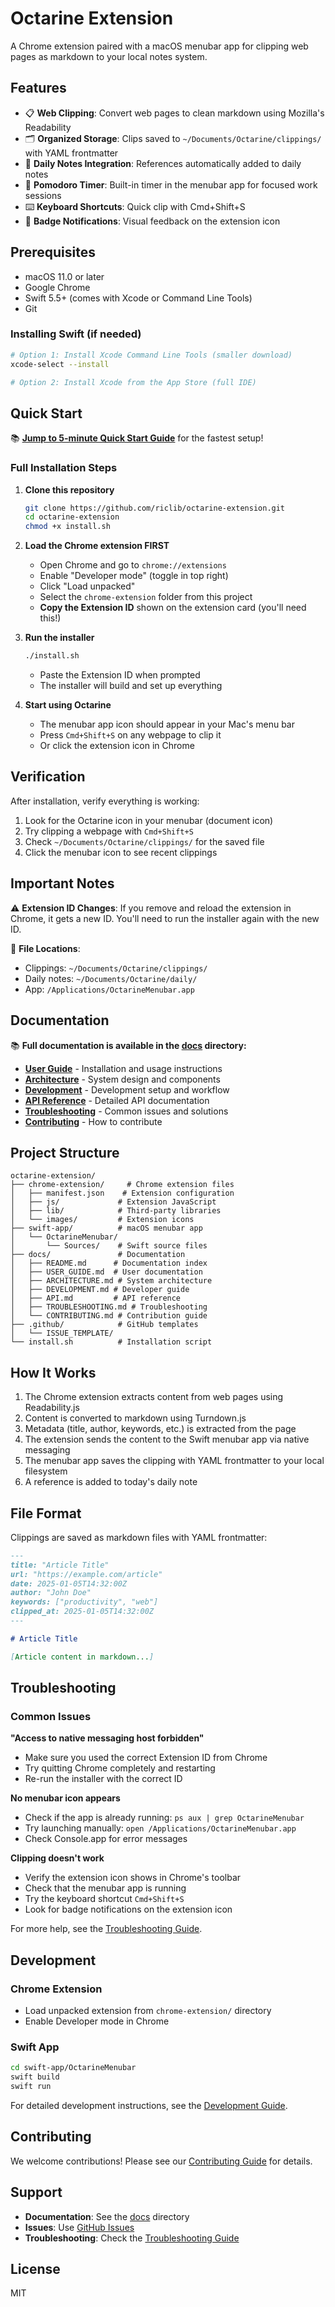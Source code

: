 # Octarine Extension

A Chrome extension paired with a macOS menubar app for clipping web pages as markdown to your local notes system.

## Features

- 📋 **Web Clipping**: Convert web pages to clean markdown using Mozilla's Readability
- 🗂️ **Organized Storage**: Clips saved to `~/Documents/Octarine/clippings/` with YAML frontmatter
- 📝 **Daily Notes Integration**: References automatically added to daily notes
- 🍅 **Pomodoro Timer**: Built-in timer in the menubar app for focused work sessions
- ⌨️ **Keyboard Shortcuts**: Quick clip with Cmd+Shift+S
- 🔔 **Badge Notifications**: Visual feedback on the extension icon

## Prerequisites

- macOS 11.0 or later
- Google Chrome
- Swift 5.5+ (comes with Xcode or Command Line Tools)
- Git

### Installing Swift (if needed)
```bash
# Option 1: Install Xcode Command Line Tools (smaller download)
xcode-select --install

# Option 2: Install Xcode from the App Store (full IDE)
```

## Quick Start

📚 **[Jump to 5-minute Quick Start Guide](QUICK_START.md)** for the fastest setup!

### Full Installation Steps

1. **Clone this repository**
   ```bash
   git clone https://github.com/riclib/octarine-extension.git
   cd octarine-extension
   chmod +x install.sh
   ```

2. **Load the Chrome extension FIRST**
   - Open Chrome and go to `chrome://extensions`
   - Enable "Developer mode" (toggle in top right)
   - Click "Load unpacked"
   - Select the `chrome-extension` folder from this project
   - **Copy the Extension ID** shown on the extension card (you'll need this!)

3. **Run the installer**
   ```bash
   ./install.sh
   ```
   - Paste the Extension ID when prompted
   - The installer will build and set up everything

4. **Start using Octarine**
   - The menubar app icon should appear in your Mac's menu bar
   - Press `Cmd+Shift+S` on any webpage to clip it
   - Or click the extension icon in Chrome

## Verification

After installation, verify everything is working:
1. Look for the Octarine icon in your menubar (document icon)
2. Try clipping a webpage with `Cmd+Shift+S`
3. Check `~/Documents/Octarine/clippings/` for the saved file
4. Click the menubar icon to see recent clippings

## Important Notes

⚠️ **Extension ID Changes**: If you remove and reload the extension in Chrome, it gets a new ID. You'll need to run the installer again with the new ID.

📁 **File Locations**: 
- Clippings: `~/Documents/Octarine/clippings/`
- Daily notes: `~/Documents/Octarine/daily/`
- App: `/Applications/OctarineMenubar.app`

## Documentation

📚 **Full documentation is available in the [docs](docs/) directory:**

- **[User Guide](docs/USER_GUIDE.md)** - Installation and usage instructions
- **[Architecture](docs/ARCHITECTURE.md)** - System design and components
- **[Development](docs/DEVELOPMENT.md)** - Development setup and workflow
- **[API Reference](docs/API.md)** - Detailed API documentation
- **[Troubleshooting](docs/TROUBLESHOOTING.md)** - Common issues and solutions
- **[Contributing](docs/CONTRIBUTING.md)** - How to contribute

## Project Structure

```
octarine-extension/
├── chrome-extension/     # Chrome extension files
│   ├── manifest.json    # Extension configuration
│   ├── js/             # Extension JavaScript
│   ├── lib/            # Third-party libraries
│   └── images/         # Extension icons
├── swift-app/          # macOS menubar app
│   └── OctarineMenubar/
│       └── Sources/    # Swift source files
├── docs/               # Documentation
│   ├── README.md      # Documentation index
│   ├── USER_GUIDE.md  # User documentation
│   ├── ARCHITECTURE.md # System architecture
│   ├── DEVELOPMENT.md # Developer guide
│   ├── API.md         # API reference
│   ├── TROUBLESHOOTING.md # Troubleshooting
│   └── CONTRIBUTING.md # Contribution guide
├── .github/            # GitHub templates
│   └── ISSUE_TEMPLATE/
└── install.sh          # Installation script
```

## How It Works

1. The Chrome extension extracts content from web pages using Readability.js
2. Content is converted to markdown using Turndown.js
3. Metadata (title, author, keywords, etc.) is extracted from the page
4. The extension sends the content to the Swift menubar app via native messaging
5. The menubar app saves the clipping with YAML frontmatter to your local filesystem
6. A reference is added to today's daily note

## File Format

Clippings are saved as markdown files with YAML frontmatter:

```markdown
---
title: "Article Title"
url: "https://example.com/article"
date: 2025-01-05T14:32:00Z
author: "John Doe"
keywords: ["productivity", "web"]
clipped_at: 2025-01-05T14:32:00Z
---

# Article Title

[Article content in markdown...]
```

## Troubleshooting

### Common Issues

**"Access to native messaging host forbidden"**
- Make sure you used the correct Extension ID from Chrome
- Try quitting Chrome completely and restarting
- Re-run the installer with the correct ID

**No menubar icon appears**
- Check if the app is already running: `ps aux | grep OctarineMenubar`
- Try launching manually: `open /Applications/OctarineMenubar.app`
- Check Console.app for error messages

**Clipping doesn't work**
- Verify the extension icon shows in Chrome's toolbar
- Check that the menubar app is running
- Try the keyboard shortcut `Cmd+Shift+S`
- Look for badge notifications on the extension icon

For more help, see the [Troubleshooting Guide](docs/TROUBLESHOOTING.md).

## Development

### Chrome Extension
- Load unpacked extension from `chrome-extension/` directory
- Enable Developer mode in Chrome

### Swift App
```bash
cd swift-app/OctarineMenubar
swift build
swift run
```

For detailed development instructions, see the [Development Guide](docs/DEVELOPMENT.md).

## Contributing

We welcome contributions! Please see our [Contributing Guide](docs/CONTRIBUTING.md) for details.

## Support

- **Documentation**: See the [docs](docs/) directory
- **Issues**: Use [GitHub Issues](.github/ISSUE_TEMPLATE/)
- **Troubleshooting**: Check the [Troubleshooting Guide](docs/TROUBLESHOOTING.md)

## License

MIT